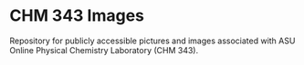 # CHM 343 Images

Repository for publicly accessible pictures and images associated with ASU Online Physical Chemistry Laboratory (CHM 343).  
